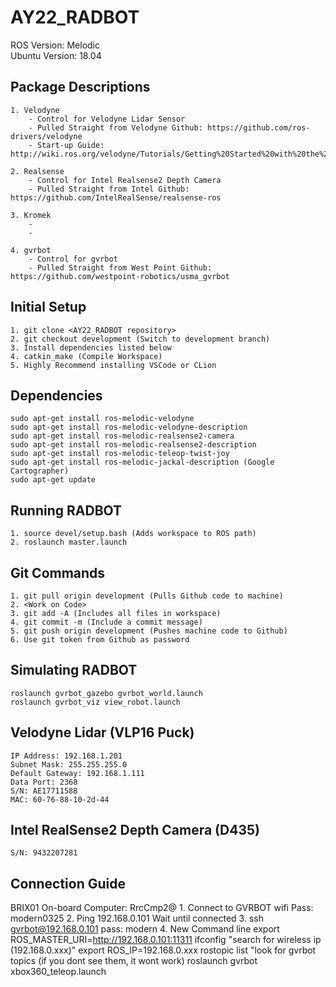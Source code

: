 # AY22_RADBOT
ROS Version: Melodic  
Ubuntu Version: 18.04 

## Package Descriptions
    1. Velodyne
        - Control for Velodyne Lidar Sensor
        - Pulled Straight from Velodyne Github: https://github.com/ros-drivers/velodyne
        - Start-up Guide: http://wiki.ros.org/velodyne/Tutorials/Getting%20Started%20with%20the%20Velodyne%20VLP16

    2. Realsense
        - Control for Intel Realsense2 Depth Camera
        - Pulled Straight from Intel Github: https://github.com/IntelRealSense/realsense-ros

    3. Kromek
        -
        - 

    4. gvrbot
        - Control for gvrbot 
        - Pulled Straight from West Point Github: https://github.com/westpoint-robotics/usma_gvrbot

## Initial Setup
    1. git clone <AY22_RADBOT repository>
    2. git checkout development (Switch to development branch)
    3. Install dependencies listed below
    4. catkin_make (Compile Workspace)
    5. Highly Recommend installing VSCode or CLion

## Dependencies  
    sudo apt-get install ros-melodic-velodyne
    sudo apt-get install ros-melodic-velodyne-description
    sudo apt-get install ros-melodic-realsense2-camera
    sudo apt-get install ros-melodic-realsense2-description
    sudo apt-get install ros-melodic-teleop-twist-joy
    sudo apt-get install ros-melodic-jackal-description (Google Cartographer)
    sudo apt-get update

## Running RADBOT
    1. source devel/setup.bash (Adds workspace to ROS path)
    2. roslaunch master.launch

## Git Commands
    1. git pull origin development (Pulls Github code to machine)
    2. <Work on Code>
    3. git add -A (Includes all files in workspace)
    4. git commit -m (Include a commit message)
    5. git push origin development (Pushes machine code to Github)
    6. Use git token from Github as password
    
## Simulating RADBOT
    roslaunch gvrbot_gazebo gvrbot_world.launch
    roslaunch gvrbot_viz view_robot.launch

## Velodyne Lidar (VLP16 Puck)
    IP Address: 192.168.1.201
    Subnet Mask: 255.255.255.0
    Default Gateway: 192.168.1.111
    Data Port: 2368
    S/N: AE17711588
    MAC: 60-76-88-10-2d-44

## Intel RealSense2 Depth Camera (D435)
    S/N: 9432207281

## Connection Guide
BRIX01 On-board Computer: RrcCmp2@
    1. Connect to GVRBOT wifi
        Pass: modern0325
    2. Ping 192.168.0.101
        Wait until connected
    3. ssh gvrbot@192.168.0.101
        pass: modern
    4. New Command line
        export ROS_MASTER_URI=http://192.168.0.101:11311
        ifconfig
        "search for wireless ip (192.168.0.xxx)"
        export ROS_IP=192.168.0.xxx
        rostopic list
        "look for gvrbot topics (if you dont see them, it wont work)
        roslaunch gvrbot xbox360_teleop.launch
